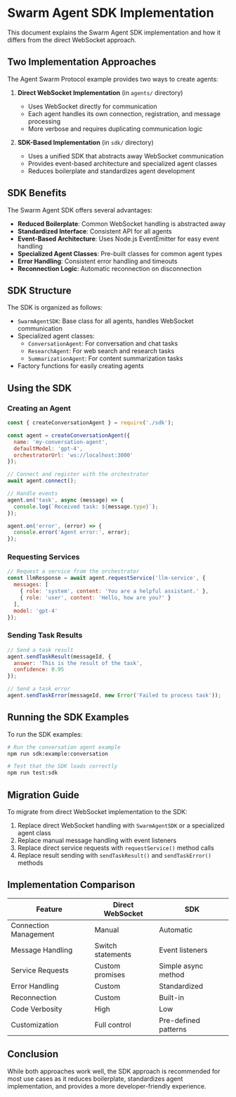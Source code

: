 # Swarm Agent SDK Implementation

This document explains the Swarm Agent SDK implementation and how it differs from the direct WebSocket approach.

## Two Implementation Approaches

The Agent Swarm Protocol example provides two ways to create agents:

1. **Direct WebSocket Implementation** (in `agents/` directory)
   - Uses WebSocket directly for communication
   - Each agent handles its own connection, registration, and message processing
   - More verbose and requires duplicating communication logic

2. **SDK-Based Implementation** (in `sdk/` directory)
   - Uses a unified SDK that abstracts away WebSocket communication
   - Provides event-based architecture and specialized agent classes
   - Reduces boilerplate and standardizes agent development

## SDK Benefits

The Swarm Agent SDK offers several advantages:

- **Reduced Boilerplate**: Common WebSocket handling is abstracted away
- **Standardized Interface**: Consistent API for all agents
- **Event-Based Architecture**: Uses Node.js EventEmitter for easy event handling
- **Specialized Agent Classes**: Pre-built classes for common agent types
- **Error Handling**: Consistent error handling and timeouts
- **Reconnection Logic**: Automatic reconnection on disconnection

## SDK Structure

The SDK is organized as follows:

- `SwarmAgentSDK`: Base class for all agents, handles WebSocket communication
- Specialized agent classes:
  - `ConversationAgent`: For conversation and chat tasks
  - `ResearchAgent`: For web search and research tasks
  - `SummarizationAgent`: For content summarization tasks
- Factory functions for easily creating agents

## Using the SDK

### Creating an Agent

```javascript
const { createConversationAgent } = require('./sdk');

const agent = createConversationAgent({
  name: 'my-conversation-agent',
  defaultModel: 'gpt-4',
  orchestratorUrl: 'ws://localhost:3000'
});

// Connect and register with the orchestrator
await agent.connect();

// Handle events
agent.on('task', async (message) => {
  console.log(`Received task: ${message.type}`);
});

agent.on('error', (error) => {
  console.error('Agent error:', error);
});
```

### Requesting Services

```javascript
// Request a service from the orchestrator
const llmResponse = await agent.requestService('llm-service', {
  messages: [
    { role: 'system', content: 'You are a helpful assistant.' },
    { role: 'user', content: 'Hello, how are you?' }
  ],
  model: 'gpt-4'
});
```

### Sending Task Results

```javascript
// Send a task result
agent.sendTaskResult(messageId, {
  answer: 'This is the result of the task',
  confidence: 0.95
});

// Send a task error
agent.sendTaskError(messageId, new Error('Failed to process task'));
```

## Running the SDK Examples

To run the SDK examples:

```bash
# Run the conversation agent example
npm run sdk:example:conversation

# Test that the SDK loads correctly
npm run test:sdk
```

## Migration Guide

To migrate from direct WebSocket implementation to the SDK:

1. Replace direct WebSocket handling with `SwarmAgentSDK` or a specialized agent class
2. Replace manual message handling with event listeners
3. Replace direct service requests with `requestService()` method calls
4. Replace result sending with `sendTaskResult()` and `sendTaskError()` methods

## Implementation Comparison

| Feature | Direct WebSocket | SDK |
|---------|-----------------|-----|
| Connection Management | Manual | Automatic |
| Message Handling | Switch statements | Event listeners |
| Service Requests | Custom promises | Simple async method |
| Error Handling | Custom | Standardized |
| Reconnection | Custom | Built-in |
| Code Verbosity | High | Low |
| Customization | Full control | Pre-defined patterns |

## Conclusion

While both approaches work well, the SDK approach is recommended for most use cases as it reduces boilerplate, standardizes agent implementation, and provides a more developer-friendly experience. 